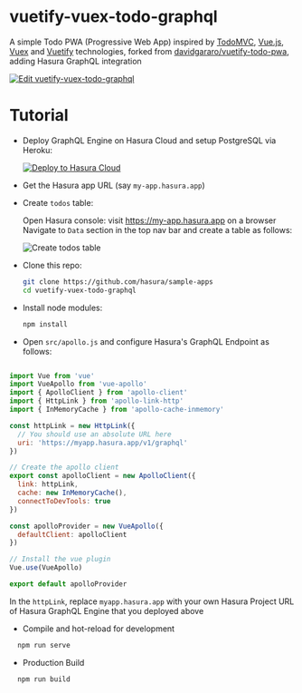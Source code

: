 # vuetify-vuex-todo-graphql
A simple Todo PWA (Progressive Web App) inspired by [TodoMVC](http://todomvc.com), [Vue.js](https://vuejs.org), [Vuex](https://vuex.vuejs.org) and [Vuetify](https://vuetifyjs.com) technologies, forked from [davidgararo/vuetify-todo-pwa](https://github.com/davidgaroro/vuetify-todo-pwa), adding Hasura GraphQL integration

[![Edit vuetify-vuex-todo-graphql](https://codesandbox.io/static/img/play-codesandbox.svg)](https://codesandbox.io/s/github/hasura/sample-apps/tree/main/vuetify-vuex-todo-graphql?fontsize=14)

# Tutorial

- Deploy GraphQL Engine on Hasura Cloud and setup PostgreSQL via Heroku:
  
  [![Deploy to Hasura Cloud](https://graphql-engine-cdn.hasura.io/img/deploy_to_hasura.png)](https://cloud.hasura.io/signup)

- Get the Hasura app URL (say `my-app.hasura.app`)

- Create `todos` table:
  
  Open Hasura console: visit https://my-app.hasura.app on a browser  
  Navigate to `Data` section in the top nav bar and create a table as follows:

  ![Create todos table](https://storage.googleapis.com/graphql-engine-cdn.hasura.io/assets/vuetify-vuex-todo-graphql/create_table_todos.png)

- Clone this repo:
  ```bash
  git clone https://github.com/hasura/sample-apps
  cd vuetify-vuex-todo-graphql
  ```

- Install node modules:
  ```bash
  npm install
  ```

- Open `src/apollo.js` and configure Hasura's GraphQL Endpoint as follows: 
```js

import Vue from 'vue'
import VueApollo from 'vue-apollo'
import { ApolloClient } from 'apollo-client'
import { HttpLink } from 'apollo-link-http'
import { InMemoryCache } from 'apollo-cache-inmemory'

const httpLink = new HttpLink({
  // You should use an absolute URL here
  uri: 'https://myapp.hasura.app/v1/graphql'
})

// Create the apollo client
export const apolloClient = new ApolloClient({
  link: httpLink,
  cache: new InMemoryCache(),
  connectToDevTools: true
})

const apolloProvider = new VueApollo({
  defaultClient: apolloClient
})

// Install the vue plugin
Vue.use(VueApollo)

export default apolloProvider

```

In the `httpLink`, replace `myapp.hasura.app` with your own Hasura Project URL of Hasura GraphQL Engine that you deployed above

- Compile and hot-reload for development
```bash
  npm run serve
```

- Production Build
```bash
  npm run build
```
